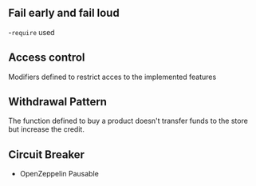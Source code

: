 ## Fail early and fail loud
-`require` used 

## Access control
Modifiers defined to restrict acces to the implemented features

## Withdrawal Pattern
The function defined to buy a product doesn't transfer funds to the store but increase the credit. 

## Circuit Breaker
- OpenZeppelin Pausable
